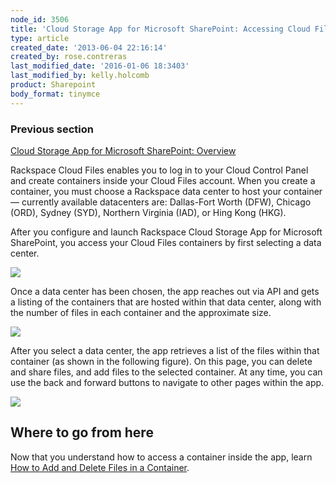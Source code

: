 ```yaml
---
node_id: 3506
title: 'Cloud Storage App for Microsoft SharePoint: Accessing Cloud Files Containers'
type: article
created_date: '2013-06-04 22:16:14'
created_by: rose.contreras
last_modified_date: '2016-01-06 18:3403'
last_modified_by: kelly.holcomb
product: Sharepoint
body_format: tinymce
---
```


### Previous section

[Cloud Storage App for Microsoft SharePoint:
Overview](http://www.rackspace.com/knowledge_center/article/cloud-storage-app-for-microsoft-sharepoint-overview)

Rackspace Cloud Files enables you to log in to your Cloud Control Panel
and create containers inside your Cloud Files account. When you create a
container, you must choose a Rackspace data center to host your
container &mdash; currently available datacenters are: Dallas-Fort Worth
(DFW), Chicago (ORD), Sydney (SYD), Northern Virginia (IAD), or Hing
Kong (HKG). 

After you configure and launch Rackspace Cloud Storage App for Microsoft
SharePoint, you access your Cloud Files containers by first selecting a
data center.

![](/knowledge_center/sites/default/files/field/image/HKGSharepointCloudStorageCrop.png)

Once a data center has been chosen, the app reaches out via API and gets
a listing of the containers that are hosted within that data center,
along with the number of files in each container and the approximate
size.

![](/knowledge_center/sites/default/files/field/image/Fig%20--%20Select%20Container.jpg)

After you select a data center, the app retrieves a list of the files
within that container (as shown in the following figure). On this page,
you can delete and share files, and add files to the selected container.
At any time, you can use the back and forward buttons to navigate to
other pages within the app.

![](/knowledge_center/sites/default/files/field/image/Fig%20--%20Select%20Files.jpg.jpeg)

Where to go from here
---------------------

Now that you understand how to access a container inside the app, learn
[How to Add and Delete Files in a
Container](http://www.rackspace.com/knowledge_center/article/cloud-storage-app-for-microsoft-sharepoint-how-to-add-and-delete-files-in-a-container).

